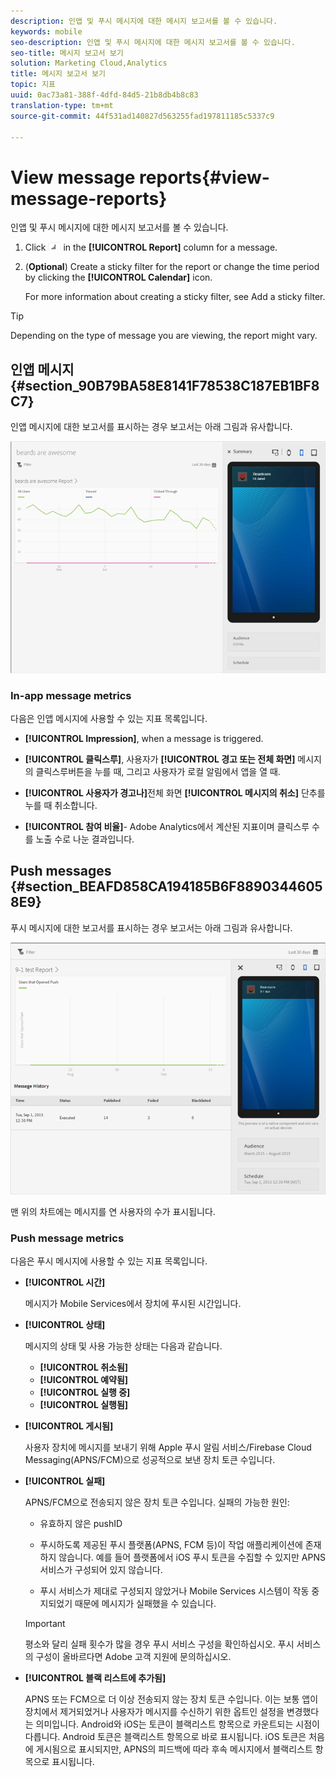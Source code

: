 ```yaml
---
description: 인앱 및 푸시 메시지에 대한 메시지 보고서를 볼 수 있습니다.
keywords: mobile
seo-description: 인앱 및 푸시 메시지에 대한 메시지 보고서를 볼 수 있습니다.
seo-title: 메시지 보고서 보기
solution: Marketing Cloud,Analytics
title: 메시지 보고서 보기
topic: 지표
uuid: 0ac73a81-388f-4dfd-84d5-21b8db4b8c83
translation-type: tm+mt
source-git-commit: 44f531ad140827d563255fad197811185c5337c9

---
```



# View message reports{#view-message-reports}

인앱 및 푸시 메시지에 대한 메시지 보고서를 볼 수 있습니다.

1. Click ![report icon](assets/icon_report.png) in the **[!UICONTROL Report]** column for a message.
1. (**Optional**) Create a sticky filter for the report or change the time period by clicking the **[!UICONTROL Calendar]** icon.

   For more information about creating a sticky filter, see Add a sticky filter.[](/help/using/usage/reports-customize/t-sticky-filter.md)

>[!TIP]
>
>Depending on the type of message you are viewing, the report might vary.

## 인앱 메시지 {#section_90B79BA58E8141F78538C187EB1BF8C7}

인앱 메시지에 대한 보고서를 표시하는 경우 보고서는 아래 그림과 유사합니다.

![report message](assets/report_message.png)

### In-app message metrics

다음은 인앱 메시지에 사용할 수 있는 지표 목록입니다.

* **[!UICONTROL Impression]**, when a message is triggered.

* **[!UICONTROL 클릭스루]**, 사용자가 **[!UICONTROL 경고 또는 전체 화면]** 메시지의 클릭스루버튼을 누를 때, 그리고 사용자가 로컬 알림에서 앱을 열 때.

* **[!UICONTROL 사용자가 경고나]**&#x200B;전체 화면 **[!UICONTROL 메시지의 취소]** 단추를 누를 때 취소합니다.

* **[!UICONTROL 참여 비율]**- Adobe Analytics에서 계산된 지표이며 클릭스루 수를 노출 수로 나눈 결과입니다.

## Push messages {#section_BEAFD858CA194185B6F88903446058E9}

푸시 메시지에 대한 보고서를 표시하는 경우 보고서는 아래 그림과 유사합니다.

![푸시 메시지](assets/report_message_push.png)

맨 위의 차트에는 메시지를 연 사용자의 수가 표시됩니다.

### Push message metrics

다음은 푸시 메시지에 사용할 수 있는 지표 목록입니다.

* **[!UICONTROL 시간]**

   메시지가 Mobile Services에서 장치에 푸시된 시간입니다.

* **[!UICONTROL 상태]**

   메시지의 상태 및 사용 가능한 상태는 다음과 같습니다.

   * **[!UICONTROL 취소됨]**
   * **[!UICONTROL 예약됨]**
   * **[!UICONTROL 실행 중]**
   * **[!UICONTROL 실행됨]**

* **[!UICONTROL 게시됨]**

   사용자 장치에 메시지를 보내기 위해 Apple 푸시 알림 서비스/Firebase Cloud Messaging(APNS/FCM)으로 성공적으로 보낸 장치 토큰 수입니다.

* **[!UICONTROL 실패]**

   APNS/FCM으로 전송되지 않은 장치 토큰 수입니다. 실패의 가능한 원인:

   * 유효하지 않은 pushID

   * 푸시하도록 제공된 푸시 플랫폼(APNS, FCM 등)이 작업 애플리케이션에 존재하지 않습니다. 예를 들어 플랫폼에서 iOS 푸시 토큰을 수집할 수 있지만 APNS 서비스가 구성되어 있지 않습니다.

   * 푸시 서비스가 제대로 구성되지 않았거나 Mobile Services 시스템이 작동 중지되었기 때문에 메시지가 실패했을 수 있습니다.
   >[!IMPORTANT]
   >
   >평소와 달리 실패 횟수가 많을 경우 푸시 서비스 구성을 확인하십시오. 푸시 서비스의 구성이 올바르다면 Adobe 고객 지원에 문의하십시오.

* **[!UICONTROL 블랙 리스트에 추가됨]**

   APNS 또는 FCM으로 더 이상 전송되지 않는 장치 토큰 수입니다. 이는 보통 앱이 장치에서 제거되었거나 사용자가 메시지를 수신하기 위한 옵트인 설정을 변경했다는 의미입니다. Android와 iOS는 토큰이 블랙리스트 항목으로 카운트되는 시점이 다릅니다. Android 토큰은 블랙리스트 항목으로 바로 표시됩니다. iOS 토큰은 처음에 게시됨으로 표시되지만, APNS의 피드백에 따라 후속 메시지에서 블랙리스트 항목으로 표시됩니다.
